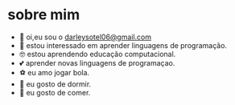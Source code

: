 # sobre mim
- 👋 oi,eu sou o darleysotel06@gmail.com
- 👀 estou interessado em aprender linguagens de programação.
- 🤓 estou aprendendo educação computacional.
- 💕 aprender novas linguagens de programaçao.
- ⚽ eu amo jogar bola.
- 🛌 eu gosto de dormir.
- 🍛 eu gosto de comer.
